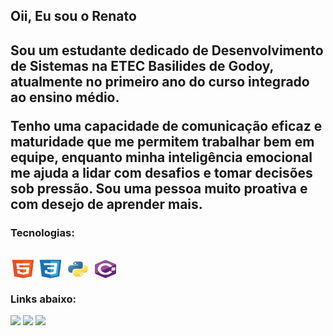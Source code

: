 ## Oii, Eu sou o Renato

<h2>Sou um estudante dedicado de Desenvolvimento de Sistemas na ETEC Basilides de Godoy, atualmente no primeiro ano do curso integrado ao ensino médio.

Tenho uma capacidade de comunicação eficaz e maturidade que me permitem trabalhar bem em equipe, enquanto minha inteligência emocional me ajuda a lidar com desafios e tomar decisões sob pressão.
Sou uma pessoa muito proativa e com desejo de aprender mais.</h2>

<h3>Tecnologias:</h3>
<div style="display: inline_block"><br>
  <img align="center" alt="Renato-HTML" height="30" width="40" src="https://raw.githubusercontent.com/devicons/devicon/master/icons/html5/html5-original.svg">
  <img align="center" alt="Renato-CSS" height="30" width="40" src="https://raw.githubusercontent.com/devicons/devicon/master/icons/css3/css3-original.svg">
  <img align="center" alt="Renato-Python" height="30" width="40" src="https://raw.githubusercontent.com/devicons/devicon/master/icons/python/python-original.svg">
  <img align="center" alt="Renato-Csharp" height="30" width="40" src="https://raw.githubusercontent.com/devicons/devicon/master/icons/csharp/csharp-original.svg">
</div>
  
  <h3>Links abaixo:</h3>

<div> 
 
  <a href="https://instagram.com/renatinxs" target="_blank"><img src="https://img.shields.io/badge/-Instagram-%23E4405F?style=for-the-badge&logo=instagram&logoColor=white" target="_blank"></a>
  <a href = "renato27oliveiracordeiro@gmail.com"><img src="https://img.shields.io/badge/-Gmail-%23333?style=for-the-badge&logo=gmail&logoColor=white" target="_blank"></a>
  <a href="https://www.linkedin.com/in/renato-oliveira-cordeiro-0666a62b2/" target="_blank"><img src="https://img.shields.io/badge/-LinkedIn-%230077B5?style=for-the-badge&logo=linkedin&logoColor=white" target="_blank"></a> 
  
</div>
